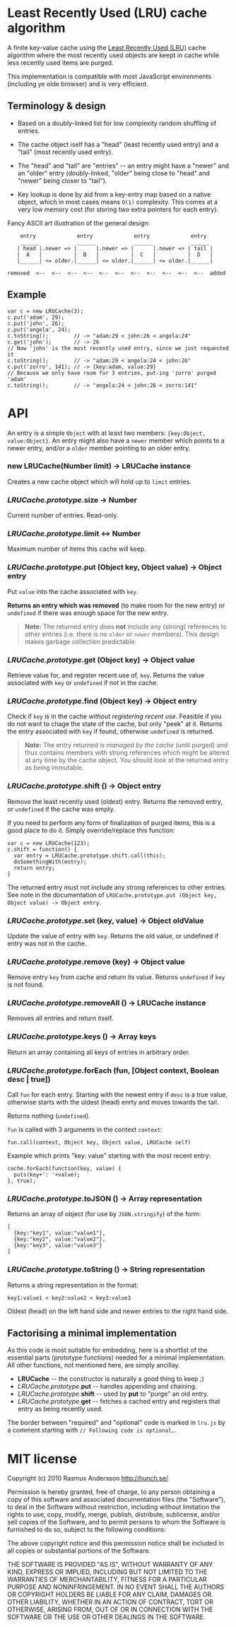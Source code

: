# Least Recently Used (LRU) cache algorithm

A finite key-value cache using the [Least Recently Used (LRU)](http://en.wikipedia.org/wiki/Cache_algorithms#Least_Recently_Used) cache algorithm where the most recently used objects are keept in cache while less recently used items are purged.

This implementation is compatible with most JavaScript environments (including ye olde browser) and is very efficient.

## Terminology & design

- Based on a doubly-linked list for low complexity random shuffling of entries.

- The cache object iself has a "head" (least recently used entry) and a
  "tail" (most recently used entry).

- The "head" and "tail" are "entries" -- an entry might have a "newer" and
  an "older" entry (doubly-linked, "older" being close to "head" and "newer"
  being closer to "tail").

- Key lookup is done by aid from a key-entry map based on a native object, which
  in most cases means `O(1)` complexity. This comes at a very low memory cost 
  (for storing two extra pointers for each entry).

Fancy ASCII art illustration of the general design:

        entry             entry             entry             entry        
        ______            ______            ______            ______       
       | head |.newer => |      |.newer => |      |.newer => | tail |      
       |  A   |          |  B   |          |  C   |          |  D   |      
       |______| <= older.|______| <= older.|______| <= older.|______|      
                                                                           
    removed  <--  <--  <--  <--  <--  <--  <--  <--  <--  <--  <--  added

## Example

    var c = new LRUCache(3);
    c.put('adam', 29);
    c.put('john', 26);
    c.put('angela', 24);
    c.toString();        // -> "adam:29 < john:26 < angela:24"
    c.get('john');       // -> 26
    // Now 'john' is the most recently used entry, since we just requested it
    c.toString();        // -> "adam:29 < angela:24 < john:26"
    c.put('zorro', 141); // -> {key:adam, value:29}
    // Because we only have room for 3 entries, put-ing 'zorro' purged 'adam'
    c.toString();        // -> "angela:24 < john:26 < zorro:141"

# API

An entry is a simple `Object` with at least two members: `{key:Object, value:Object}`. An entry might also have a `newer` member which points to a newer entry, and/or a `older` member pointing to an older entry.

### new LRUCache(Number limit) -> LRUCache instance

Creates a new cache object which will hold up to `limit` entries.

### *LRUCache.prototype*.size -> Number

Current number of entries. Read-only.

### *LRUCache.prototype*.limit <-> Number

Maximum number of items this cache will keep.

### *LRUCache.prototype*.put (Object key, Object value) -> Object entry

Put `value` into the cache associated with `key`.

**Returns an entry which was removed** (to make room for the new entry) or  `undefined` if there was enough space for the new entry.

> **Note:** The returned entry does **not** include any (strong) references to other entries (i.e. there is no `older` or `newer` members). This design makes garbage collection predictable.

### *LRUCache.prototype*.get (Object key) -> Object value

Retrieve value for, and register recent use of, `key`. Returns the value associated with `key` or `undefined` if not in the cache.

### *LRUCache.prototype*.find (Object key) -> Object entry

Check if `key` is in the cache *without registering recent use*. Feasible if
you do not want to chage the state of the cache, but only "peek" at it.
Returns the entry associated with `key` if found, otherwise `undefined` is
returned.

> **Note:** The entry returned is *managed by the cache* (until purged) and thus contains members with strong references which might be altered at any time by the cache object. You should look at the returned entry as being immutable.

### *LRUCache.prototype*.shift () -> Object entry

Remove the least recently used (oldest) entry. Returns the removed entry, or `undefined` if the cache was empty.

If you need to perform any form of finalization of purged items, this is a good place to do it. Simply override/replace this function:

    var c = new LRUCache(123);
    c.shift = function() {
      var entry = LRUCache.prototype.shift.call(this);
      doSomethingWith(entry);
      return entry;
    }

The returned entry must not include any strong references to other entries. See note in the documentation of `LRUCache.prototype.put (Object key, Object value) -> Object entry`.

### *LRUCache.prototype*.set (key, value) -> Object oldValue

Update the value of entry with `key`. Returns the old value, or undefined if entry was not in the cache.

### *LRUCache.prototype*.remove (key) -> Object value

Remove entry `key` from cache and return its value. Returns `undefined` if `key` is not found.

### *LRUCache.prototype*.removeAll () -> LRUCache instance

Removes all entries and return itself.

### *LRUCache.prototype*.keys () -> Array keys

Return an array containing all keys of entries in arbitrary order.

### *LRUCache.prototype*.forEach (fun, [Object context, Boolean desc | true])

Call `fun` for each entry. Starting with the newest entry if `desc` is a true
value, otherwise starts with the oldest (head) enrty and moves towards the
tail.

Returns nothing (`undefined`).

`fun` is called with 3 arguments in the context `context`:

    fun.call(context, Object key, Object value, LRUCache self)

Example which prints "key: value" starting with the most recent entry:

    cache.forEach(function(key, value) {
      puts(key+': '+value);
    }, true);


### *LRUCache.prototype*.toJSON () -> Array representation

Returns an array of object (for use by `JSON.stringify`) of the form:

    [
      {key:"key1", value:"value1"},
      {key:"key2", value:"value2"},
      {key:"key3", value:"value3"}
    ]

### *LRUCache.prototype*.toString () -> String representation

Returns a string representation in the format:

    key1:value1 < key2:value2 < key3:value3

Oldest (head) on the left hand side and newer entries to the right hand side.

## Factorising a minimal implementation

As this code is most suitable for embedding, here is a shortlist of the essential parts (prototype functions) needed for a minimal implementation. All other functions, not mentioned here, are simply ancillay.

- **LRUCache** -- the constructor is naturally a good thing to keep ;)
- *LRUCache.prototype*.**put** -- handles appending and chaining.
- *LRUCache.prototype*.**shift** -- used by **put** to "purge" an old entry.
- *LRUCache.prototype*.**get** -- fetches a cached entry and registers that entry as being recently used.

The border between "required" and "optional" code is marked in `lru.js` by a comment starting with `// Following code is optional`...

# MIT license

Copyright (c) 2010 Rasmus Andersson <http://hunch.se/>

Permission is hereby granted, free of charge, to any person obtaining a copy
of this software and associated documentation files (the "Software"), to deal
in the Software without restriction, including without limitation the rights
to use, copy, modify, merge, publish, distribute, sublicense, and/or sell
copies of the Software, and to permit persons to whom the Software is
furnished to do so, subject to the following conditions:

The above copyright notice and this permission notice shall be included in
all copies or substantial portions of the Software.

THE SOFTWARE IS PROVIDED "AS IS", WITHOUT WARRANTY OF ANY KIND, EXPRESS OR
IMPLIED, INCLUDING BUT NOT LIMITED TO THE WARRANTIES OF MERCHANTABILITY,
FITNESS FOR A PARTICULAR PURPOSE AND NONINFRINGEMENT. IN NO EVENT SHALL THE
AUTHORS OR COPYRIGHT HOLDERS BE LIABLE FOR ANY CLAIM, DAMAGES OR OTHER
LIABILITY, WHETHER IN AN ACTION OF CONTRACT, TORT OR OTHERWISE, ARISING FROM,
OUT OF OR IN CONNECTION WITH THE SOFTWARE OR THE USE OR OTHER DEALINGS IN
THE SOFTWARE.
